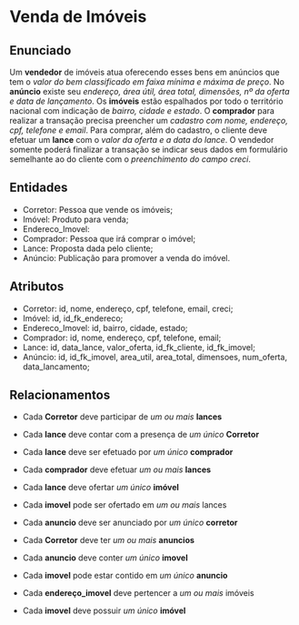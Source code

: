 # Venda de Imóveis

## Enunciado
Um **vendedor** de imóveis atua oferecendo esses bens em anúncios que tem o *valor do bem classificado em faixa mínima e máxima de preço*. No **anúncio** existe seu *endereço, área útil, área total, dimensões, nº da oferta e data de lançamento*. Os **imóveis** estão espalhados por todo o território nacional com indicação de *bairro, cidade e estado*. O **comprador** para realizar a transação precisa preencher um *cadastro com nome, endereço, cpf, telefone e email*. Para comprar, além do cadastro, o cliente deve efetuar um **lance** com o *valor da oferta e a data do lance*. O vendedor somente poderá finalizar a transação se indicar seus dados em formulário semelhante ao do cliente com o *preenchimento do campo creci*.

## Entidades
* Corretor: Pessoa que vende os imóveis;
* Imóvel: Produto para venda;
* Endereco_Imovel: 
* Comprador: Pessoa que irá comprar o imóvel;
* Lance: Proposta dada pelo cliente;
* Anúncio: Publicação para promover a venda do imóvel.

## Atributos
* Corretor: id, nome, endereço, cpf, telefone, email, creci;
* Imóvel: id, id_fk_endereco;
* Endereco_Imovel: id, bairro, cidade, estado;
* Comprador: id, nome, endereço, cpf, telefone, email;
* Lance: id, data_lance, valor_oferta, id_fk_cliente, id_fk_imovel;
* Anúncio: id, id_fk_imovel, area_util, area_total, dimensoes, num_oferta, data_lancamento;

## Relacionamentos
* Cada **Corretor** deve participar de *um ou mais* **lances**
* Cada **lance** deve contar com a presença de *um único* **Corretor**

* Cada **lance** deve ser efetuado por *um único* **comprador**
* Cada **comprador** deve efetuar *um ou mais* **lances**

* Cada **lance** deve ofertar *um único* **imóvel**
* Cada **imovel** pode ser ofertado em *um ou mais* lances

* Cada **anuncio** deve ser anunciado por *um único* **corretor**
* Cada **Corretor** deve ter *um ou mais* **anuncios**

* Cada **anuncio** deve conter *um único* **imovel**
* Cada **imovel** pode estar contido em *um único* **anuncio**

* Cada **endereço_imovel** deve pertencer a *um ou mais* imóveis
* Cada **imovel** deve possuir *um único* **imóvel**